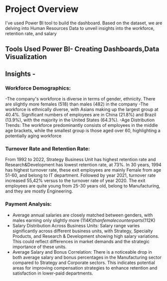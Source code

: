    # Project Overview
   I've used Power BI tool to build the dashboard. Based on the dataset, we are delving into Human Resources Data to unveil insights into the workforce, retention rate, and salary

## Tools Used Power BI- Creating Dashboards,Data Visualization 

## Insights -
### Workforce Demographics:
-The company's workforce is diverse in terms of gender, ethnicity. There are slightly more females (518) than males (482) in the company
-The workforce is ethnically diverse, with Asians making up the largest group at 40.4%. Significant numbers of employees are in China (21.8%) and Brazil (13.9%), with the majority in the United States (64.3%).
-Age Distribution Trends: The workforce predominantly consists of employees in the middle age brackets, while the smallest group is those aged over 60, highlighting a potentially aging workforce

### Turnover Rate and Retention Rate:
From 1992 to 2022, Strategy Business Unit has highest retention rate and Research&Development has lowest retention rate, at 73%. In 30 years, 1994 has highest turnover rate, 
these exit employees are mainly Female from age 51-60, and belong to IT department. Followed by year 2021, turnover rate increased 55,42% versus to the turnover rate of year 2020.
 The exit employees are quite young from 25-30 years old, belong to Manufacturing, and they are mostly Engineering.

### Payment Analysis:
- Average annual salaries are closely matched between genders, with males earning only slightly more ($114K) than female counterparts ($112K)
- Salary Distribution Across Business Units: Salary range varies significantly across different business units, with Strategy, Specialty Products, and Research & Development showing high salary variations. This could reflect differences in market demands and the strategic importance of these units.
- Average Salary and Bonus Correlation: There is a noticeable drop in both average salary and bonus percentages in the Manufacturing sector compared to Strategy and Corporate sectors. This indicates potential areas for improving compensation strategies to enhance retention and satisfaction in lower-paid departments.
